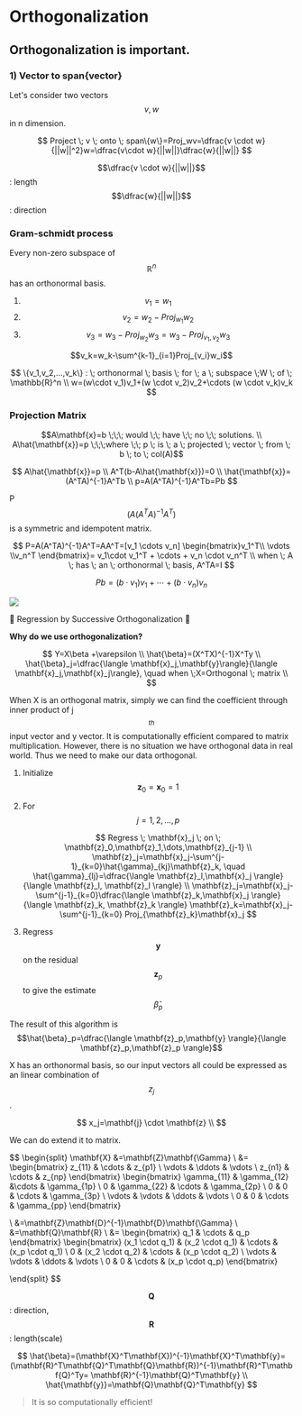 # Orthogonalization

## Orthogonalization is important.

### 1) Vector to span{vector}

Let's consider two vectors $$v,w$$in n dimension.

$$
Project \; v \; onto \; span\{w\}=Proj_wv=\dfrac{v \cdot w}{||w||^2}w=\dfrac{v\cdot w}{||w||}\dfrac{w}{||w||}
$$

&#x20;$$\dfrac{v \cdot w}{||w||}$$: length  $$\dfrac{w}{||w||}$$: direction

### Gram-schmidt process

Every non-zero subspace of $$\mathbb{R}^n$$has an orthonormal basis.

1. $$v_1=w_1$$
2. $$v_2=w_2-Proj_{w_1}w_2$$
3. $$v_3=w_3-Proj_{w_2}w_3=w_3-Proj_{v_1,v_2}w_3$$

$$v_k=w_k-\sum^{k-1}_{i=1}Proj_{v_i}w_i$$

$$
\{v_1,v_2,...,v_k\} : \; orthonormal \; basis \; for \; a \; subspace \;W \; of \; \mathbb{R}^n \\
w=(w\cdot v_1)v_1+(w \cdot v_2)v_2+\cdots (w \cdot v_k)v_k
$$

### Projection Matrix

$$A\mathbf{x}=b \;\;\;  would \;\; have \;\; no \;\; solutions. \\ A\hat{\mathbf{x}}=p \;\;\;where \;\; p \; is \; a \; projected \; vector \; from  \; b \; to \; col(A)$$

$$
A\hat{\mathbf{x}}=p \\
A^T(b-A\hat{\mathbf{x}})=0 \\
\hat{\mathbf{x}}=(A^TA)^{-1}A^Tb \\
p=A(A^TA)^{-1}A^Tb=Pb
$$

P$$(A(A^TA)^{-1}A^T)$$ is a symmetric and idempotent matrix.

$$
P=A(A^TA)^{-1}A^T=AA^T=[v_1 \cdots v_n]      \begin{bmatrix}v_1^T\\ \vdots \\v_n^T \end{bmatrix}= v_1\cdot v_1^T + \cdots + v_n \cdot v_n^T \\ when \; A \; has \; an \; orthonormal \; basis, A^TA=I
$$

$$
Pb=(b\cdot v_1)v_1 +\cdots +(b\cdot v_n)v_n
$$



![](../../.gitbook/assets/ch3\_3.jpg)

&#x20;🦊 Regression by Successive Orthogonalization 🦊&#x20;

**Why do we use orthogonalization?**

$$
Y=X\beta +\varepsilon \\
\hat{\beta}=(X^TX)^{-1}X^Ty \\
\hat{\beta}_j=\dfrac{\langle \mathbf{x}_j,\mathbf{y}\rangle}{\langle \mathbf{x}_j,\mathbf{x}_j\rangle}, \quad when \;X=Orthogonal \; matrix \\
$$

&#x20;When X is an orthogonal matrix, simply we can find the coefficient through inner product of j$$_{th}$$input vector and y vector. It is computationally efficient compared to matrix multiplication. However, there is no situation we have orthogonal data in real world. Thus we need to make our data orthogonal.

1. Initialize $$\mathbf{z}_0=\mathbf{x}_0=1$$
2.  For $$j=1,2,\dots,p$$

    $$
    Regress \; \mathbf{x}_j \; on \; \mathbf{z}_0,\mathbf{z}_1,\dots,\mathbf{z}_{j-1} \\
    \mathbf{z}_j=\mathbf{x}_j-\sum^{j-1}_{k=0}\hat{\gamma}_{kj}\mathbf{z}_k, \quad \hat{\gamma}_{lj}=\dfrac{\langle  \mathbf{z}_l,\mathbf{x}_j \rangle}{\langle \mathbf{z}_l, \mathbf{z}_l \rangle} \\
    \mathbf{z}_j=\mathbf{x}_j-\sum^{j-1}_{k=0}\dfrac{\langle  \mathbf{z}_k,\mathbf{x}_j \rangle}{\langle \mathbf{z}_k, \mathbf{z}_k \rangle} \mathbf{z}_k=\mathbf{x}_j-\sum^{j-1}_{k=0} Proj_{\mathbf{z}_k}\mathbf{x}_j
    $$
3. Regress $$\mathbf{y}$$on the residual $$\mathbf{z}_p$$to give the estimate $$\hat{\beta}_p$$

The result of this algorithm is $$\hat{\beta}_p=\dfrac{\langle \mathbf{z}_p,\mathbf{y} \rangle}{\langle \mathbf{z}_p,\mathbf{z}_p \rangle}$$

&#x20; X has an orthonormal basis, so our input vectors all could be expressed as an linear combination of $$z_j$$.&#x20;

$$
x_j=\mathbf{j} \cdot \mathbf{z} \\
$$

We can do extend it to matrix.&#x20;

$$
\begin{split}
\mathbf{X} &=\mathbf{Z}\mathbf{\Gamma}
\\ &= \begin{bmatrix} z_{11} & \cdots & z_{p1} \\ \vdots & \ddots & \vdots \\ z_{n1} & \cdots & z_{np}  \end{bmatrix}
 \begin{bmatrix} \gamma_{11} & \gamma_{12} 
 &\cdots &  \gamma_{1p} \\ 0 & \gamma_{22} & \cdots & \gamma_{2p} \\ 0 & 0 & \cdots & \gamma_{3p} \\ \vdots & \vdots & \ddots & \vdots \\ 0 & 0 & \cdots & \gamma_{pp} \end{bmatrix}

\\ &=\mathbf{Z}\mathbf{D}^{-1}\mathbf{D}\mathbf{\Gamma} \\ &=\mathbf{Q}\mathbf{R} \\ 
&= \begin{bmatrix} q_1 & \cdots & q_p \end{bmatrix} \begin{bmatrix} (x_1 \cdot q_1) & (x_2 \cdot q_1) & \cdots & (x_p \cdot q_1)  \\ 0 & (x_2 \cdot q_2) & \cdots & (x_p \cdot q_2) \\ 
\vdots & \vdots & \ddots & \vdots \\
0 & 0 & \cdots & (x_p \cdot q_p)
\end{bmatrix}

\end{split}
$$

$$\mathbf{Q}$$: direction, $$\mathbf{R}$$: length(scale)

$$
\hat{\beta}=(\mathbf{X}^T\mathbf{X})^{-1}\mathbf{X}^T\mathbf{y}=(\mathbf{R}^T\mathbf{Q}^T\mathbf{Q}\mathbf{R})^{-1}\mathbf{R}^T\mathbf{Q}^Ty=
\mathbf{R}^{-1}\mathbf{Q}^T\mathbf{y} \\
\hat{\mathbf{y}}=\mathbf{Q}\mathbf{Q}^T\mathbf{y}
$$

> It is so computationally efficient!
